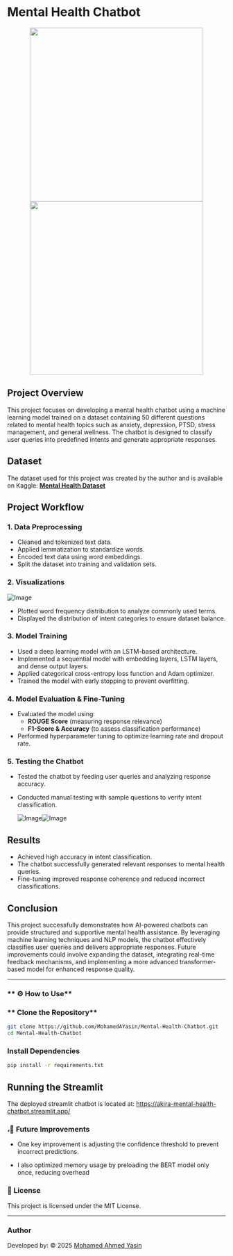 #                                **Mental Health Chatbot**

<p align="center">
  <img src="https://github.com/user-attachments/assets/f960b56d-cd2e-4720-baf7-8ffc576734e6" width="400px" height="400px" />
  <img src="https://github.com/user-attachments/assets/59046f0c-34f1-4dc2-b994-bbdf52d9259a" width="400px" height="400px" />
</p>

## **Project Overview**
This project focuses on developing a mental health chatbot using a machine learning model trained on a dataset containing 50 different questions related to mental health topics such as anxiety, depression, PTSD, stress management, and general wellness. The chatbot is designed to classify user queries into predefined intents and generate appropriate responses.

## **Dataset**
The dataset used for this project was created by the author and is available on Kaggle:
[**Mental Health Dataset**](https://www.kaggle.com/datasets/mohamedyasino/mental-health-chatbot)

## **Project Workflow**

### **1. Data Preprocessing**
- Cleaned and tokenized text data.
- Applied lemmatization to standardize words.
- Encoded text data using word embeddings.
- Split the dataset into training and validation sets.

### **2. Visualizations**

![Image](https://github.com/user-attachments/assets/738a9384-22f1-4c49-87f2-724528e1963d)

- Plotted word frequency distribution to analyze commonly used terms.
- Displayed the distribution of intent categories to ensure dataset balance.

### **3. Model Training**
- Used a deep learning model with an LSTM-based architecture.
- Implemented a sequential model with embedding layers, LSTM layers, and dense output layers.
- Applied categorical cross-entropy loss function and Adam optimizer.
- Trained the model with early stopping to prevent overfitting.

### **4. Model Evaluation & Fine-Tuning**
- Evaluated the model using:
  - **ROUGE Score** (measuring response relevance)
  - **F1-Score & Accuracy** (to assess classification performance)
- Performed hyperparameter tuning to optimize learning rate and dropout rate.

### **5. Testing the Chatbot**
- Tested the chatbot by feeding user queries and analyzing response accuracy.
- Conducted manual testing with sample questions to verify intent classification.

  ![Image](https://github.com/user-attachments/assets/d83e3a84-13c7-4375-98d2-89046b2d5f1d)![Image](https://github.com/user-attachments/assets/61b74746-70c9-4585-9304-245ce49e1efd)

## **Results**
- Achieved high accuracy in intent classification.
- The chatbot successfully generated relevant responses to mental health queries.
- Fine-tuning improved response coherence and reduced incorrect classifications.

## **Conclusion**
This project successfully demonstrates how AI-powered chatbots can provide structured and supportive mental health assistance. By leveraging machine learning techniques and NLP models, the chatbot effectively classifies user queries and delivers appropriate responses. Future improvements could involve expanding the dataset, integrating real-time feedback mechanisms, and implementing a more advanced transformer-based model for enhanced response quality.

---
### ** ⚙️ How to Use**  

### ** Clone the Repository**  
```bash
git clone https://github.com/MohamedAYasin/Mental-Health-Chatbot.git
cd Mental-Health-Chatbot
```

### **Install Dependencies**
```bash
pip install -r requirements.txt
```

## Running the Streamlit
The deployed streamlit chatbot is located at: https://akira-mental-health-chatbot.streamlit.app/

### ،🚀 Future Improvements

- One key improvement is adjusting the confidence threshold to prevent incorrect predictions.
  
-  I also optimized memory usage by preloading the BERT model only once, reducing overhead

### 📜 License
This project is licensed under the MIT License.

---
### **Author**

Developed by: © 2025 [Mohamed Ahmed Yasin](https://github.com/mohamedAYasin/)


